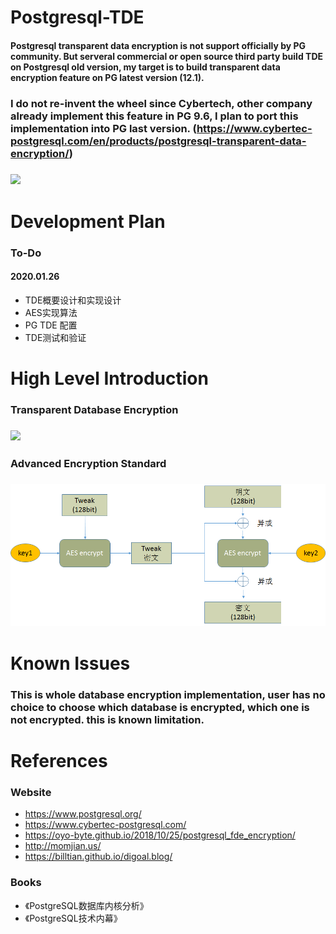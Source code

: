 # Postgresql-TDE
#### Postgresql transparent data encryption is not support officially by PG community. But serveral commercial or open source third party build TDE on Postgresql old version, my target is to build transparent data encryption feature on PG latest version (12.1).
### I do not re-invent the wheel since Cybertech, other company already implement this feature in PG 9.6, I plan to port this implementation into PG last version. (https://www.cybertec-postgresql.com/en/products/postgresql-transparent-data-encryption/)

### <img src="https://www.cybertec-postgresql.com/wp-content/uploads/2017/11/PostgreSQL-instance-level-encryption2.jpg"/>

# Development Plan
### To-Do
#### 2020.01.26
* TDE概要设计和实现设计
* AES实现算法
* PG TDE 配置
* TDE测试和验证

# High Level Introduction
### Transparent Database Encryption
### <img src="/"/>
### Advanced Encryption Standard
### <img src="https://raw.githubusercontent.com/oYo-Byte/img_libs/master/blog/165259_mERh_2910723.png"/>



# Known Issues
### This is whole database encryption implementation, user has no choice to choose which database is encrypted, which one is not encrypted. this is known limitation.

# References
### Website
* https://www.postgresql.org/
* https://www.cybertec-postgresql.com/
* https://oyo-byte.github.io/2018/10/25/postgresql_fde_encryption/
* http://momjian.us/
* https://billtian.github.io/digoal.blog/
### Books
* 《PostgreSQL数据库内核分析》
* 《PostgreSQL技术内幕》
